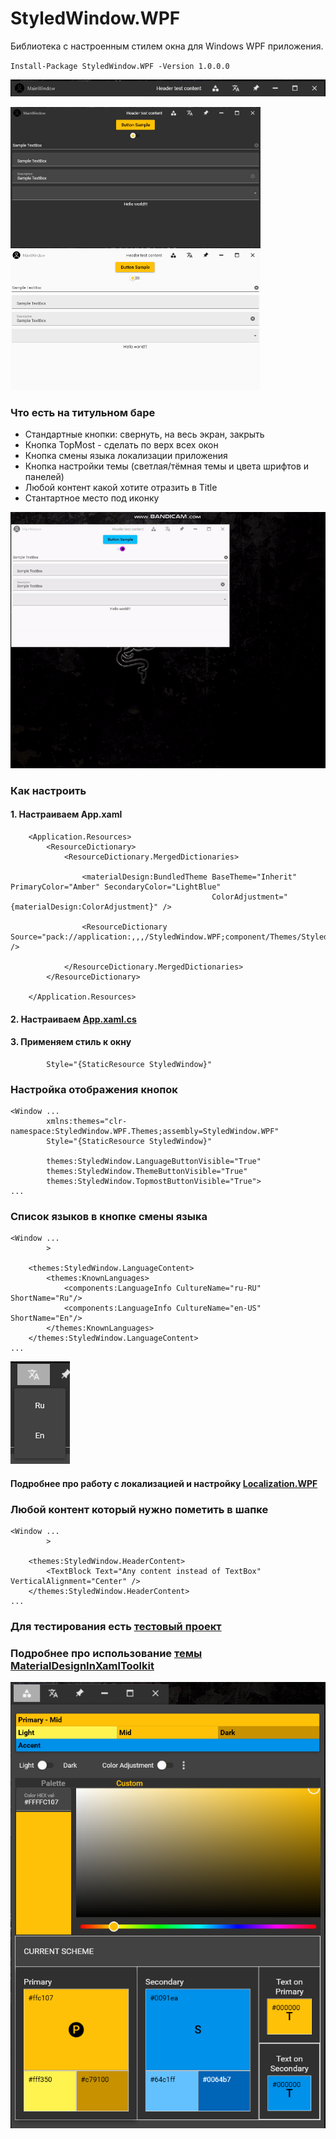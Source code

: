 # StyledWindow.WPF 
Библиотека с настроенным стилем окна для Windows WPF приложения.

`Install-Package StyledWindow.WPF -Version 1.0.0.0`

![Styled](https://github.com/Platonenkov/StyledWindow.WPF/blob/master/Resources/Header.png)
  <p >
<img src="https://github.com/Platonenkov/StyledWindow.WPF/blob/master/Resources/WIndowDark.png" alt="WIndowDark" width="400"/>
<img src="https://github.com/Platonenkov/StyledWindow.WPF/blob/master/Resources/WindowLight.png" alt="WindowLight" width="400"/>
</p>


### Что есть на титульном баре

* Стандартные кнопки: свернуть, на весь экран, закрыть
* Кнопка TopMost - сделать по верх всех окон
* Кнопка смены языка локализации приложения
* Кнопка настройки темы (светлая/тёмная темы и цвета шрифтов и панелей)
* Любой контент какой хотите отразить в Title
* Стантартное место под иконку

![Styled](https://github.com/Platonenkov/StyledWindow.WPF/blob/master/Resources/Styled.gif)
### Как настроить

#### 1. Настраиваем App.xaml

```xaml
    <Application.Resources>
        <ResourceDictionary>
            <ResourceDictionary.MergedDictionaries>
            
                <materialDesign:BundledTheme BaseTheme="Inherit" PrimaryColor="Amber" SecondaryColor="LightBlue"
                                             ColorAdjustment="{materialDesign:ColorAdjustment}" />
                                             
                <ResourceDictionary Source="pack://application:,,,/StyledWindow.WPF;component/Themes/StyledWindow.xaml" />

            </ResourceDictionary.MergedDictionaries>
        </ResourceDictionary>

    </Application.Resources>

```
#### 2. Настраиваем [App.xaml.cs](https://github.com/Platonenkov/StyledWindow.WPF/blob/master/TestApp.WPF/App.xaml.cs)

#### 3. Применяем стиль к окну

```xaml
        Style="{StaticResource StyledWindow}"
```

### Настройка отображения кнопок
```xaml
<Window ...
        xmlns:themes="clr-namespace:StyledWindow.WPF.Themes;assembly=StyledWindow.WPF"
        Style="{StaticResource StyledWindow}"
        
        themes:StyledWindow.LanguageButtonVisible="True"
        themes:StyledWindow.ThemeButtonVisible="True"
        themes:StyledWindow.TopmostButtonVisible="True">
...
```

### Список языков в кнопке смены языка
```xaml
<Window ...
        >

    <themes:StyledWindow.LanguageContent>
        <themes:KnownLanguages>
            <components:LanguageInfo CultureName="ru-RU" ShortName="Ru"/>
            <components:LanguageInfo CultureName="en-US" ShortName="En"/>
        </themes:KnownLanguages>
    </themes:StyledWindow.LanguageContent>
...
```

![Styled](https://github.com/Platonenkov/StyledWindow.WPF/blob/master/Resources/LanguageContent.png)

#### Подробнее про работу с локализацией и настройку [Localization.WPF](https://github.com/Platonenkov/Localization.WPF)

### Любой контент который нужно пометить в шапке
```xaml
<Window ...
        >

    <themes:StyledWindow.HeaderContent>
        <TextBlock Text="Any content instead of TextBox" VerticalAlignment="Center" />
    </themes:StyledWindow.HeaderContent>
...
```

### Для тестирования есть [тестовый проект](https://github.com/Platonenkov/StyledWindow.WPF)

### Подробнее про использование [темы MaterialDesignInXamlToolkit](https://github.com/MaterialDesignInXAML/MaterialDesignInXamlToolkit)

![Styled](https://github.com/Platonenkov/StyledWindow.WPF/blob/master/Resources/ThemeContent.png)
